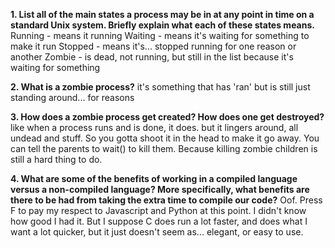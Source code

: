 **1. List all of the main states a process may be in at any point in time on a standard Unix system. Briefly explain what each of these states means.**
Running - means it running
Waiting - means it's waiting for something to make it run
Stopped - means it's... stopped running for one reason or another
Zombie - is dead, not running, but still in the list because it's waiting for something



**2. What is a zombie process?**
it's something that has 'ran' but is still just standing around... for reasons



**3. How does a zombie process get created? How does one get destroyed?**
like when a process runs and is done, it does.  but it lingers around, all undead and stuff.
So you gotta shoot it in the head to make it go away. You can tell the parents to wait() to kill them.
Because killing zombie children is still a hard thing to do.



**4. What are some of the benefits of working in a compiled language versus a non-compiled language? More specifically, what benefits are there to be had from taking the extra time to compile our code?**
Oof.  Press F to pay my respect to Javascript and Python at this point.  I didn't know how good I had it.  But I suppose C does run a lot faster,
and does what I want a lot quicker, but it just doesn't seem as... elegant, or easy to use.

